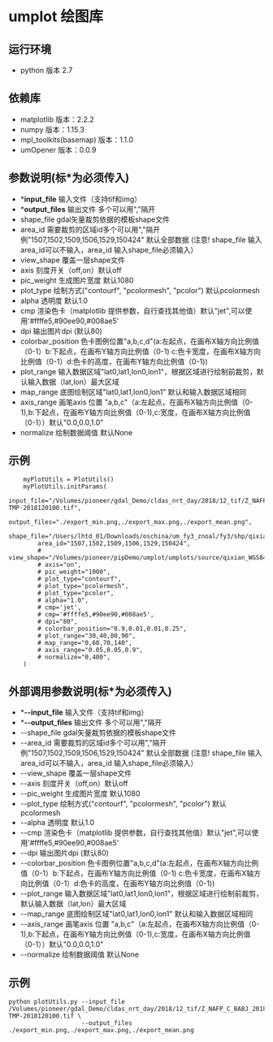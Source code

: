 # umplot 绘图库
## 运行环境
* python 版本 2.7

## 依赖库
* matplotlib 版本：2.2.2
* numpy 版本：1.15.3
* mpl_toolkits(basemap) 版本：1.1.0
* umOpener 版本：0.0.9 

## 参数说明(标*为必须传入)
* ***input_file** 输入文件（支持tif和img）
* ***output_files** 输出文件 多个可以用","隔开
* shape_file gdal矢量裁剪依据的模板shape文件
* area_id 需要裁剪的区域id多个可以用","隔开 例"1507,1502,1509,1506,1529,150424" 默认全部数据
  (注意! shape_file 输入 area_id可以不输入，area_id 输入shape_file必须输入）
* view_shape 覆盖一层shape文件
* axis 刻度开关（off,on）默认off
* pic_weight 生成图片宽度 默认1080
* plot_type 绘制方式("contourf", "pcolormesh", "pcolor") 默认pcolormesh
* alpha 透明度 默认1.0
* cmp 渲染色卡（matplotlib 提供参数，自行查找其他值）默认"jet",可以使用'#ffffe5,#90ee90,#008ae5'
* dpi 输出图片dpi (默认80)
* colorbar_position 色卡图例位置"a,b,c,d"(a:左起点，在画布X轴方向比例值（0-1）b:下起点，在画布Y轴方向比例值（0-1) 
    c:色卡宽度，在画布X轴方向比例值（0-1）d:色卡的高度，在画布Y轴方向比例值（0-1))
* plot_range 输入数据区域"lat0,lat1,lon0,lon1"，根据区域进行绘制前裁剪，默认输入数据（lat,lon）最大区域
* map_range 底图绘制区域"lat0,lat1,lon0,lon1" 默认和输入数据区域相同
* axis_range 画笔axis 位置 "a,b,c"（a:左起点，在画布X轴方向比例值（0-1),b:下起点，在画布Y轴方向比例值（0-1),c:宽度，在画布X轴方向比例值（0-1））默认"0.0,0.0,1.0"
* normalize 绘制数据阈值 默认None

## 示例
```
    myPlotUtils = PlotUtils()
    myPlotUtils.initParams(
        input_file="/Volumes/pioneer/gdal_Demo/cldas_nrt_day/2018/12_tif/Z_NAFP_C_BABJ_20181203230448_P_CLDAS_NRT_ASI_0P0625_DAY-TMP-2018120100.tif",
        output_files="./export_min.png,./export_max.png,./export_mean.png",
        shape_file="/Users/lhtd_01/Downloads/oschina/um_fy3_znoal/fy3/shp/qixian.shp",
        area_id="1507,1502,1509,1506,1529,150424",
        # view_shape="/Volumes/pioneer/pipDemo/umplot/umplots/source/qixian_WGS84",
        # axis="on",
        # pic_weight="1000",
        # plot_type="contourf",
        # plot_type="pcolormesh",
        # plot_type="pcolor",
        # alpha="1.0",
        # cmp='jet',
        # cmp='#ffffe5,#90ee90,#008ae5',
        # dpi="80",
        # colorbar_position="0.9,0.01,0.01,0.25",
        # plot_range="30,40,80,90",
        # map_range="0,60,70,140",
        # axis_range="0.05,0.05,0.9",
        # normalize="0,400",
    )
```

## 外部调用参数说明(标*为必须传入)
* ***--input_file** 输入文件（支持tif和img）
* ***--output_files** 输出文件 多个可以用","隔开
* --shape_file gdal矢量裁剪依据的模板shape文件
* --area_id 需要裁剪的区域id多个可以用","隔开 例"1507,1502,1509,1506,1529,150424" 默认全部数据
  (注意! shape_file 输入 area_id可以不输入，area_id 输入shape_file必须输入）
* --view_shape 覆盖一层shape文件
* --axis 刻度开关（off,on）默认off
* --pic_weight 生成图片宽度 默认1080
* --plot_type 绘制方式("contourf", "pcolormesh", "pcolor") 默认pcolormesh
* --alpha 透明度 默认1.0
* --cmp 渲染色卡（matplotlib 提供参数，自行查找其他值）默认"jet",可以使用'#ffffe5,#90ee90,#008ae5'
* --dpi 输出图片dpi (默认80)
* --colorbar_position 色卡图例位置"a,b,c,d"(a:左起点，在画布X轴方向比例值（0-1）b:下起点，在画布Y轴方向比例值（0-1) 
    c:色卡宽度，在画布X轴方向比例值（0-1）d:色卡的高度，在画布Y轴方向比例值（0-1))
* --plot_range 输入数据区域"lat0,lat1,lon0,lon1"，根据区域进行绘制前裁剪，默认输入数据（lat,lon）最大区域
* --map_range 底图绘制区域"lat0,lat1,lon0,lon1" 默认和输入数据区域相同
* --axis_range 画笔axis 位置 "a,b,c"（a:左起点，在画布X轴方向比例值（0-1),b:下起点，在画布Y轴方向比例值（0-1),c:宽度，在画布X轴方向比例值（0-1））默认"0.0,0.0,1.0"
* --normalize 绘制数据阈值 默认None

## 示例
```
python plotUtils.py --input_file /Volumes/pioneer/gdal_Demo/cldas_nrt_day/2018/12_tif/Z_NAFP_C_BABJ_20181203230448_P_CLDAS_NRT_ASI_0P0625_DAY-TMP-2018120100.tif \
                    --output_files ./export_min.png,./export_max.png,./export_mean.png
```